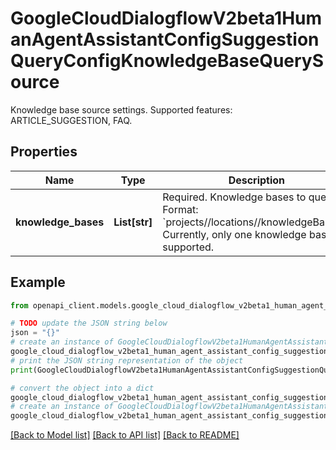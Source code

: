 # GoogleCloudDialogflowV2beta1HumanAgentAssistantConfigSuggestionQueryConfigKnowledgeBaseQuerySource

Knowledge base source settings. Supported features: ARTICLE_SUGGESTION, FAQ.

## Properties

Name | Type | Description | Notes
------------ | ------------- | ------------- | -------------
**knowledge_bases** | **List[str]** | Required. Knowledge bases to query. Format: &#x60;projects//locations//knowledgeBases/&#x60;. Currently, only one knowledge base is supported. | [optional] 

## Example

```python
from openapi_client.models.google_cloud_dialogflow_v2beta1_human_agent_assistant_config_suggestion_query_config_knowledge_base_query_source import GoogleCloudDialogflowV2beta1HumanAgentAssistantConfigSuggestionQueryConfigKnowledgeBaseQuerySource

# TODO update the JSON string below
json = "{}"
# create an instance of GoogleCloudDialogflowV2beta1HumanAgentAssistantConfigSuggestionQueryConfigKnowledgeBaseQuerySource from a JSON string
google_cloud_dialogflow_v2beta1_human_agent_assistant_config_suggestion_query_config_knowledge_base_query_source_instance = GoogleCloudDialogflowV2beta1HumanAgentAssistantConfigSuggestionQueryConfigKnowledgeBaseQuerySource.from_json(json)
# print the JSON string representation of the object
print(GoogleCloudDialogflowV2beta1HumanAgentAssistantConfigSuggestionQueryConfigKnowledgeBaseQuerySource.to_json())

# convert the object into a dict
google_cloud_dialogflow_v2beta1_human_agent_assistant_config_suggestion_query_config_knowledge_base_query_source_dict = google_cloud_dialogflow_v2beta1_human_agent_assistant_config_suggestion_query_config_knowledge_base_query_source_instance.to_dict()
# create an instance of GoogleCloudDialogflowV2beta1HumanAgentAssistantConfigSuggestionQueryConfigKnowledgeBaseQuerySource from a dict
google_cloud_dialogflow_v2beta1_human_agent_assistant_config_suggestion_query_config_knowledge_base_query_source_from_dict = GoogleCloudDialogflowV2beta1HumanAgentAssistantConfigSuggestionQueryConfigKnowledgeBaseQuerySource.from_dict(google_cloud_dialogflow_v2beta1_human_agent_assistant_config_suggestion_query_config_knowledge_base_query_source_dict)
```
[[Back to Model list]](../README.md#documentation-for-models) [[Back to API list]](../README.md#documentation-for-api-endpoints) [[Back to README]](../README.md)


